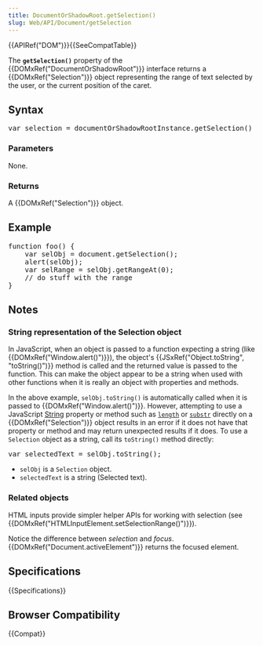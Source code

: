 ```yaml
---
title: DocumentOrShadowRoot.getSelection()
slug: Web/API/Document/getSelection
---
```

<div>{{APIRef("DOM")}}{{SeeCompatTable}}</div>

<p>The <strong><code>getSelection()</code></strong> property of the {{DOMxRef("DocumentOrShadowRoot")}} interface returns a {{DOMxRef("Selection")}} object representing the range of text selected by the user, or the current position of the caret.</p>

<h2 id="Syntax">Syntax</h2>

<pre class="syntaxbox">var selection = documentOrShadowRootInstance.getSelection()</pre>

<h3 id="Parameters">Parameters</h3>

<p>None.</p>

<h3 id="Returns">Returns</h3>

<p>A {{DOMxRef("Selection")}} object.</p>

<h2 id="Example">Example</h2>

<pre class="brush:js">function foo() {
    var selObj = document.getSelection();
    alert(selObj);
    var selRange = selObj.getRangeAt(0);
    // do stuff with the range
}</pre>

<h2 id="Notes">Notes</h2>

<h3 id="String_representation_of_the_Selection_object">String representation of the Selection object</h3>

<p>In JavaScript, when an object is passed to a function expecting a string (like {{DOMxRef("Window.alert()")}}), the object's {{JSxRef("Object.toString", "toString()")}} method is called and the returned value is passed to the function. This can make the object appear to be a string when used with other functions when it is really an object with properties and methods.</p>

<p>In the above example, <code>selObj.toString()</code> is automatically called when it is passed to {{DOMxRef("Window.alert()")}}. However, attempting to use a JavaScript <a href="/en-US/docs/Web/JavaScript/Reference/Global_Objects/String">String</a> property or method such as <code><a href="/en-US/docs/Web/JavaScript/Reference/Global_Objects/String/length">length</a></code> or <code><a href="/en-US/docs/Web/JavaScript/Reference/Global_Objects/String/substr">substr</a></code> directly on a {{DOMxRef("Selection")}} object results in an error if it does not have that property or method and may return unexpected results if it does. To use a <code>Selection</code> object as a string, call its <code>toString()</code> method directly:</p>

<pre class="brush: js">var selectedText = selObj.toString();</pre>

<ul>
 <li><code>selObj</code> is a <code>Selection</code> object.</li>
 <li><code>selectedText</code> is a string (Selected text).</li>
</ul>

<h3 id="Related_objects">Related objects</h3>

<p>HTML inputs provide simpler helper APIs for working with selection (see {{DOMxRef("HTMLInputElement.setSelectionRange()")}}).</p>

<p>Notice the difference between <em>selection</em> and <em>focus</em>. {{DOMxRef("Document.activeElement")}} returns the focused element.</p>

<h2 id="Specifications">Specifications</h2>

{{Specifications}}

<h2 id="Browser_Compatibility">Browser Compatibility</h2>

{{Compat}}
